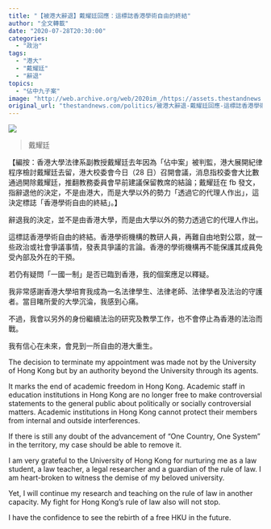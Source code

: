 ```yaml
---
title: "【被港大辭退】戴耀廷回應：這標誌香港學術自由的終結"
author: "全文轉載"
date: "2020-07-28T20:30:00"
categories:
  - "政治"
tags:
  - "港大"
  - "戴耀廷"
  - "辭退"
topics:
  - "佔中九子案"
image: "http://web.archive.org/web/2020im_/https://assets.thestandnews.com/media/photos/Layer200_wDb4o_BEzdDlH.png"
original_url: "thestandnews.com/politics/被港大辭退-戴耀廷回應-這標誌香港學術自由的終結"
---
```

![](http://web.archive.org/web/2020im_/https://assets.thestandnews.com/media/photos/Layer200_wDb4o_BEzdDlH.png)
> 戴耀廷

【編按：香港大學法律系副教授戴耀廷去年因為「佔中案」被判監，港大展開紀律程序檢討戴耀廷去留，港大校委會今日（28 日）召開會議，消息指校委會大比數通過開除戴耀廷，推翻教務委員會早前建議保留教席的結論；戴耀廷在 fb 發文，指辭退他的決定，不是由港大，而是大學以外的勢力「透過它的代理人作出」，這決定標誌「香港學術自由的終結」。】

辭退我的決定，並不是由香港大學，而是由大學以外的勢力透過它的代理人作出。

這標誌香港學術自由的終結。香港學術機構的教研人員，再難自由地對公眾，就一些政治或社會爭議事情，發表具爭議的言論。香港的學術機構再不能保護其成員免受內部及外在的干預。

若仍有疑問「一國一制」是否已臨到香港，我的個案應足以釋疑。

我非常感謝香港大學培育我成為一名法律學生、法律老師、法律學者及法治的守護者。當目睹所愛的大學沉淪，我感到心痛。

不過，我會以另外的身份繼續法治的研究及教學工作，也不會停止為香港的法治而戰。

我有信心在未來，會見到一所自由的港大重生。

The decision to terminate my appointment was made not by the University of Hong Kong but by an authority beyond the University through its agents.

It marks the end of academic freedom in Hong Kong. Academic staff in education institutions in Hong Kong are no longer free to make controversial statements to the general public about politically or socially controversial matters. Academic institutions in Hong Kong cannot protect their members from internal and outside interferences.

If there is still any doubt of the advancement of “One Country, One System” in the territory, my case should be able to remove it.

I am very grateful to the University of Hong Kong for nurturing me as a law student, a law teacher, a legal researcher and a guardian of the rule of law. I am heart-broken to witness the demise of my beloved university.

Yet, I will continue my research and teaching on the rule of law in another capacity. My fight for Hong Kong’s rule of law also will not stop.

I have the confidence to see the rebirth of a free HKU in the future.